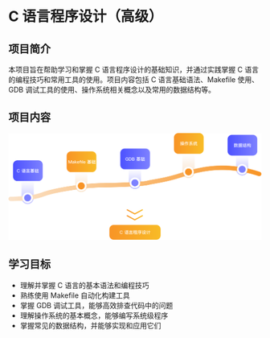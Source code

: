 #  C 语言程序设计（高级）

## 项目简介

本项目旨在帮助学习和掌握 C 语言程序设计的基础知识，并通过实践掌握 C 语言的编程技巧和常用工具的使用。项目内容包括 C 语言基础语法、Makefile 使用、GDB 调试工具的使用、操作系统相关概念以及常用的数据结构等。

## 项目内容

![course-content.bff51ec](./docs/course-content.bff51ec.png)

## 学习目标

-   理解并掌握 C 语言的基本语法和编程技巧
-   熟练使用 Makefile 自动化构建工具
-   掌握 GDB 调试工具，能够高效排查代码中的问题
-   理解操作系统的基本概念，能够编写系统级程序
-   掌握常见的数据结构，并能够实现和应用它们
